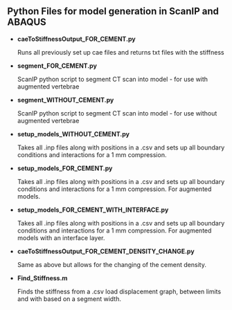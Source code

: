 ## Python Files for model generation in ScanIP and ABAQUS



- **caeToStiffnessOutput_FOR_CEMENT.py**

  Runs all previously set up cae files and returns txt files with the stiffness

- **segment_FOR_CEMENT.py**

  ScanIP python script to segment CT scan into model - for use with augmented vertebrae

- **segment_WITHOUT_CEMENT.py**

  ScanIP python script to segment CT scan into model - for use without augmented vertebrae

- **setup_models_WITHOUT_CEMENT.py**

  Takes all .inp files along with positions in a .csv and sets up all boundary conditions and interactions for a 1 mm compression.

- **setup_models_FOR_CEMENT.py**

  Takes all .inp files along with positions in a .csv and sets up all boundary conditions and interactions for a 1 mm compression. For augmented models.

- **setup_models_FOR_CEMENT_WITH_INTERFACE.py**

  Takes all .inp files along with positions in a .csv and sets up all boundary conditions and interactions for a 1 mm compression. For augmented models with an interface layer.

- **caeToStiffnessOutput_FOR_CEMENT_DENSITY_CHANGE.py**

  Same as above but allows for the changing of the cement density.

- **Find_Stiffness.m**

  Finds the stiffness from a .csv load displacement graph, between limits and with based on a segment width.
